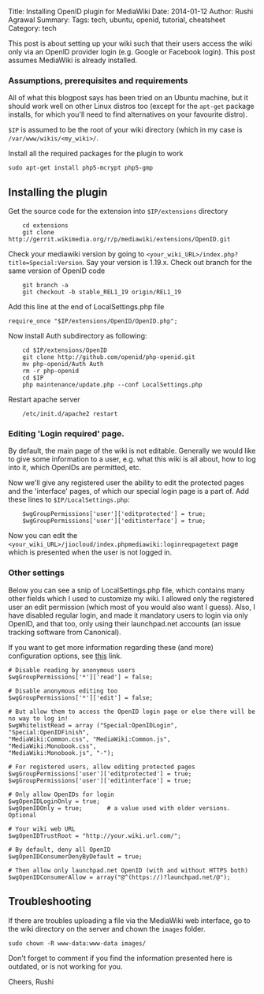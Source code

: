 Title: Installing OpenID plugin for MediaWiki
Date: 2014-01-12
Author: Rushi Agrawal
Summary: 
Tags: tech, ubuntu, openid, tutorial, cheatsheet
Category: tech

This post is about setting up your wiki such that their users access the wiki
only via an OpenID provider login (e.g. Google or Facebook login). This post assumes 
MediaWiki is already installed.

<!--more-->


### Assumptions, prerequisites and requirements
All of what this blogpost says has been tried on an Ubuntu machine, but it 
should work well on other Linux distros too (except for the `apt-get` package 
installs, for which you'll need to find alternatives on your favourite distro).

`$IP` is assumed to be the root of your wiki directory (which in my case is
`/var/www/wikis/<my_wiki>/`.

Install all the required packages for the plugin to work
```
sudo apt-get install php5-mcrypt php5-gmp
```


Installing the plugin
---------------------

Get the source code for the extension into ``$IP/extensions`` directory
```
	cd extensions
	git clone http://gerrit.wikimedia.org/r/p/mediawiki/extensions/OpenID.git 
```

Check your mediawiki version by going to ``<your_wiki_URL>/index.php?title=Special:Version``. Say your version is 1.19.x. 
  Check out branch for the same version of OpenID code
```
	git branch -a 
	git checkout -b stable_REL1_19 origin/REL1_19 
```

Add this line at the end of LocalSettings.php file
```
require_once "$IP/extensions/OpenID/OpenID.php"; 
```
Now install Auth subdirectory as following:
```
	cd $IP/extensions/OpenID 
	git clone http://github.com/openid/php-openid.git 
	mv php-openid/Auth Auth 
	rm -r php-openid 
	cd $IP 
	php maintenance/update.php --conf LocalSettings.php 
```
Restart apache server
```
	/etc/init.d/apache2 restart 
```

### Editing 'Login required' page.  

By default, the main page of the wiki is not editable. Generally we would like
to give some information to a user, e.g. what this wiki is all about, how
to log into it, which OpenIDs are permitted, etc.

Now we'll give any registered user the ability to edit the protected pages and the 
'interface' pages, of which our special login page is a part of. Add these lines
 to `$IP/LocalSettings.php`:
```
	$wgGroupPermissions['user']['editprotected'] = true; 
	$wgGroupPermissions['user']['editinterface'] = true; 
```
Now you can edit the ``<your_wiki_URL>/jiocloud/index.phpmediawiki:loginreqpagetext``
 page which is presented when the user is not logged in.


### Other settings
Below you can see a snip of LocalSettings.php file, which contains many other 
fields which I used to customize my wiki. I allowed only the registered user 
an edit permission (which most of you would also want I guess). Also, I have disabled
regular login, and made it mandatory users to login via only OpenID, and that too, 
only using their launchpad.net accounts (an issue tracking software from Canonical).

If you want to get more information regarding these (and more) 
configuration options, see <a href="http://www.mediawiki.org/wiki/Extension:OpenID" target="_blank">this</a> link.

```
# Disable reading by anonymous users
$wgGroupPermissions['*']['read'] = false;

# Disable anonymous editing too
$wgGroupPermissions['*']['edit'] = false;
 
# But allow them to access the OpenID login page or else there will be no way to log in!
$wgWhitelistRead = array ("Special:OpenIDLogin", "Special:OpenIDFinish", 
"MediaWiki:Common.css", "MediaWiki:Common.js", "MediaWiki:Monobook.css", 
"MediaWiki:Monobook.js", "-");
 
# For registered users, allow editing protected pages
$wgGroupPermissions['user']['editprotected'] = true;
$wgGroupPermissions['user']['editinterface'] = true;

# Only allow OpenIDs for login
$wgOpenIDLoginOnly = true;
$wgOpenIDOnly = true;       # a value used with older versions. Optional

# Your wiki web URL
$wgOpenIDTrustRoot = "http://your.wiki.url.com/";

# By default, deny all OpenID
$wgOpenIDConsumerDenyByDefault = true;

# Then allow only launchpad.net OpenID (with and without HTTPS both)
$wgOpenIDConsumerAllow = array("@^(https://)?launchpad.net/@");
```

Troubleshooting
---------------
If there are troubles uploading a file via the MediaWiki web interface, go to the wiki directory on the server and chown the ``images`` folder.

	sudo chown -R www-data:www-data images/

Don't forget to comment if you find the information presented here is outdated, or is not working for you.


Cheers,
Rushi
